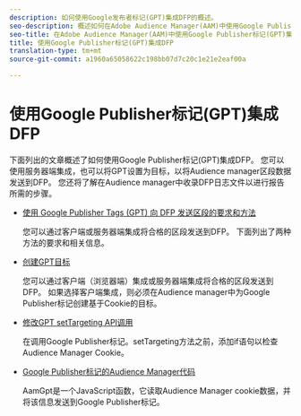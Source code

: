 ```yaml
---
description: 如何使用Google发布者标记(GPT)集成DFP的概述。
seo-description: 概述如何在Adobe Audience Manager(AAM)中使用Google Publisher标记(GPT)集成DFP。
seo-title: 在Adobe Audience Manager(AAM)中使用Google Publisher标记(GPT)集成DFP
title: 使用Google Publisher标记(GPT)集成DFP
translation-type: tm+mt
source-git-commit: a1960a65058622c198bb07d7c20c1e21e2eaf00a

---
```



# 使用Google Publisher标记(GPT)集成DFP

下面列出的文章概述了如何使用Google Publisher标记(GPT)集成DFP。 您可以使用服务器端集成，也可以将GPT设置为目标，以将Audience manager区段数据发送到DFP。 您还将了解在Audience manager中收录DFP日志文件以进行报告所需的步骤。

* [使用 Google Publisher Tags (GPT) 向 DFP 发送区段的要求和方法](/help/using/integration/gpt-aam-destination/gpt-aam-requirements.md)

   您可以通过客户端或服务器端集成将合格的区段发送到DFP。 下面列出了两种方法的要求和相关信息。

* [创建GPT目标](/help/using/integration/gpt-aam-destination/gpt-aam-create-destination.md)

   您可以通过客户端（浏览器端）集成或服务器端集成将合格的区段发送到DFP。 如果选择客户端集成，则必须在Audience manager中为Google Publisher标记创建基于Cookie的目标。

* [修改GPT setTargeting API调用](/help/using/integration/gpt-aam-destination/gpt-aam-modify-api.md)

   在调用Google Publisher标记。setTargeting方法之前，添加if语句以检查Audience Manager Cookie。

* [Google Publisher标记的Audience Manager代码](/help/using/integration/gpt-aam-destination/gpt-aam-aamgpt-code.md)

   AamGpt是一个JavaScript函数，它读取Audience Manager cookie数据，并将该信息发送到Google Publisher标记。
